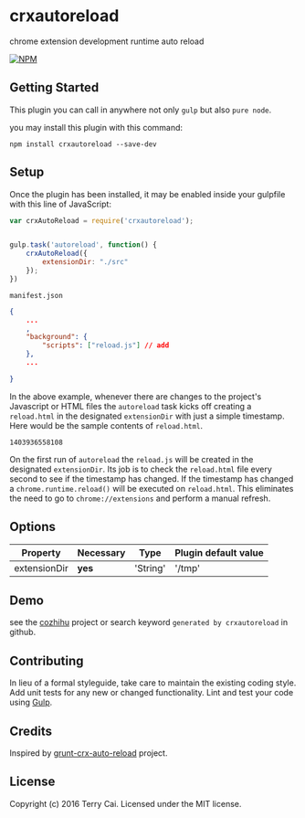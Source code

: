 # crxautoreload

chrome extension development runtime auto reload

[![NPM](https://nodei.co/npm/crxautoreload.png?downloads=true&downloadRank=true&stars=true)](https://nodei.co/npm/crxautoreload/)


## Getting Started
This plugin you can call in anywhere not only `gulp` but also `pure node`.

you may install this plugin with this command:

```shell
npm install crxautoreload --save-dev
```

## Setup

Once the plugin has been installed, it may be enabled inside your gulpfile with this line of JavaScript:



```js
var crxAutoReload = require('crxautoreload');


gulp.task('autoreload', function() {
    crxAutoReload({
        extensionDir: "./src"
    });
})


```


`manifest.json`

```json
{
    ...
    ,
    "background": {
        "scripts": ["reload.js"] // add 
    },
    ...

}


```



In the above example, whenever there are changes to the project's Javascript or HTML files the `autoreload` task kicks off creating a `reload.html` in the designated `extensionDir` with just a simple timestamp. Here would be the sample contents of `reload.html`.
```
1403936558108
```

On the first run of `autoreload` the `reload.js` will be created in the designated `extensionDir`. Its job is to check the `reload.html` file every second to see if the timestamp has changed. If the timestamp has changed a `chrome.runtime.reload()` will be executed on `reload.html`. This eliminates the need to go to `chrome://extensions` and perform a manual refresh.


## Options


|   Property   | Necessary |   Type   | Plugin default value |
| ------------ | --------- | -------- | -------------------- |
| extensionDir | **yes**   | 'String' | '/tmp'               |


## Demo
see the [cozhihu](https://github.com/icai/cozhihu) project or search keyword `generated by crxautoreload` in github.


## Contributing
In lieu of a formal styleguide, take care to maintain the existing coding style. Add unit tests for any new or changed functionality. Lint and test your code using [Gulp](http://gulpjs.com/).

## Credits
Inspired by [grunt-crx-auto-reload](https://github.com/minimul/grunt-crx-auto-reload) project.

## License
Copyright (c) 2016 Terry Cai. Licensed under the MIT license.

